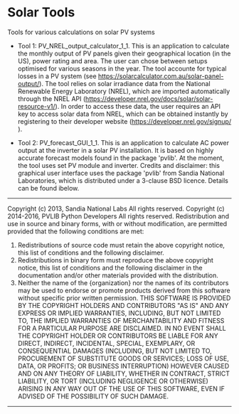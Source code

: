 # Solar Tools
Tools for various calculations on solar PV systems

* Tool 1: PV_NREL_output_calculator_1_1. This is an application to calculate the monthly output of PV panels given their geographical location (in the US), power rating and area. The user can chose between setups optimised for various seasons in the year.
The tool accounte for typical losses in a PV system (see https://solarcalculator.com.au/solar-panel-output/).
The tool relies on solar irradiance data from the National Renewable Energy Laboratory (NREL), which are imported automatically through the NREL API (https://developer.nrel.gov/docs/solar/solar-resource-v1/).
In order to access these data, the user requires an API key to access solar data from NREL, which can be obtained instantly by registering to their developer website (https://developer.nrel.gov/signup/ ).

* Tool 2: PV_forecast_GUI_1_1. This is an application to calculate AC power output at the inverter in a solar PV installation. It is based on highly accurate forecast models found in the package 'pvlib'. At the moment, the tool uses set PV module and inverter.
Credits and disclaimer: this graphical user interface uses the package 'pvlib' from Sandia National Laboratories, which is distributed under a 3-clause BSD licence. Details can be found ibelow.
----------------------------------------------
Copyright (c) 2013, Sandia National Labs
All rights reserved.
Copyright (c) 2014-2016, PVLIB Python Developers
All rights reserved.
Redistribution and use in source and binary forms, with or without modification,
are permitted provided that the following conditions are met:
1.  Redistributions of source code must retain the above copyright notice, this
  list of conditions and the following disclaimer.
2.  Redistributions in binary form must reproduce the above copyright notice, this
  list of conditions and the following disclaimer in the documentation and/or
  other materials provided with the distribution.
3.  Neither the name of the {organization} nor the names of its
  contributors may be used to endorse or promote products derived from
  this software without specific prior written permission.
THIS SOFTWARE IS PROVIDED BY THE COPYRIGHT HOLDERS AND CONTRIBUTORS "AS IS" AND
ANY EXPRESS OR IMPLIED WARRANTIES, INCLUDING, BUT NOT LIMITED TO, THE IMPLIED
WARRANTIES OF MERCHANTABILITY AND FITNESS FOR A PARTICULAR PURPOSE ARE
DISCLAIMED. IN NO EVENT SHALL THE COPYRIGHT HOLDER OR CONTRIBUTORS BE LIABLE FOR
ANY DIRECT, INDIRECT, INCIDENTAL, SPECIAL, EXEMPLARY, OR CONSEQUENTIAL DAMAGES
(INCLUDING, BUT NOT LIMITED TO, PROCUREMENT OF SUBSTITUTE GOODS OR SERVICES;
LOSS OF USE, DATA, OR PROFITS; OR BUSINESS INTERRUPTION) HOWEVER CAUSED AND ON
ANY THEORY OF LIABILITY, WHETHER IN CONTRACT, STRICT LIABILITY, OR TORT
(INCLUDING NEGLIGENCE OR OTHERWISE) ARISING IN ANY WAY OUT OF THE USE OF THIS
SOFTWARE, EVEN IF ADVISED OF THE POSSIBILITY OF SUCH DAMAGE.
----------------------------------------------
